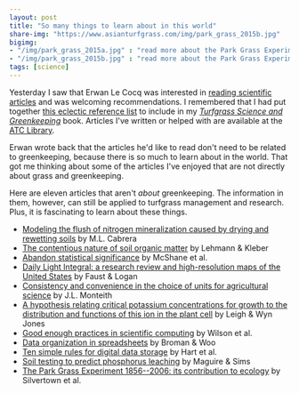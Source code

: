 ```yaml
---
layout: post
title: "So many things to learn about in this world"
share-img: "https://www.asianturfgrass.com/img/park_grass_2015b.jpg"
bigimg:
- "/img/park_grass_2015a.jpg" : "read more about the Park Grass Experiment in Silvertown et al. (2006)"
- "/img/park_grass_2015b.jpg" : "read more about the Park Grass Experiment in Silvertown et al. (2006)"
tags: [science]
---
```


Yesterday I saw that Erwan Le Cocq was interested in [reading scientific articles](https://twitter.com/GkErwan/status/1182220713626877952?s=20) and was welcoming recommendations. I remembered that I had put together [this eclectic reference list](https://www.blog.asianturfgrass.com/2016/12/an-eclectic-list-of-references.html) to include in my [*Turfgrass Science and Greenkeeping*](https://www.amazon.co.jp/dp/4772841725/ref=cm_sw_r_cp_ep_dp_U-eyAbHH25ZNN) book. Articles I've written or helped with are available at the [ATC Library](https://www.asianturfgrass.com/library/).

Erwan wrote back that the articles he'd like to read don't need to be related to greenkeeping, because there is so much to learn about in the world. That got me thinking about some of the articles I've enjoyed that are not directly about grass and greenkeeping.

Here are eleven articles that aren't *about* greenkeeping. The information in them, however, can still be applied to turfgrass management and research. Plus, it is fascinating to learn about these things.

* [Modeling the flush of nitrogen mineralization caused by drying and rewetting soils](https://doi.org/10.2136/sssaj1993.03615995005700010012x) by M.L. Cabrera
* [The contentious nature of soil organic matter](https://doi.org/10.1038/nature16069) by Lehmann & Kleber 
* [Abandon statistical significance](https://doi.org/10.1080/00031305.2018.1527253) by McShane et al.
* [Daily Light Integral: a research review and high-resolution maps of the United States](https://dx.doi.org/10.21273/HORTSCI13144-18) by Faust & Logan
* [Consistency and convenience in the choice of units for agricultural science](https://doi.org/10.1017/S0014479700003227) by J.L. Monteith
* [A hypothesis relating critical potassium concentrations for growth to the distribution and functions of this ion in the plant cell](https://doi.org/10.1111/j.1469-8137.1984.tb04103.x) by Leigh & Wyn Jones
* [Good enough practices in scientific computing](https://doi.org/10.1371/journal.pcbi.1005510) by Wilson et al.
* [Data organization in spreadsheets](https://doi.org/10.1080/00031305.2017.1375989) by Broman & Woo
* [Ten simple rules for digital data storage](https://doi.org/10.1371/journal.pcbi.1005097) by Hart et al.
* [Soil testing to predict phosphorus leaching](https://doi.org/10.2134/jeq2002.1601) by Maguire & Sims
* [The Park Grass Experiment 1856--2006: its contribution to ecology](https://doi.org/10.1111/j.1365-2745.2006.01145.x) by Silvertown et al.


